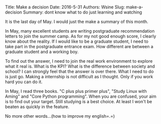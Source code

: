 Title: Make a decision
Date: 2016-5-31
Authors: Wsine
Slug: make-a-decision
Summary: dont know what to do just learning and watching

It is the last day of May. I would just the make a summary of this month.

In May, many excellent students are writing postgraduate recommendation letters to join the summer camp. As for my not good enough score, I clearly know about the reality. If I would like to be a graduate student, I need to take part in the postgraduate entrance exam. How different are between a graduate student and a working boy.

To find out the answer, I need to join the real work environment to explore what it real is. What is the KPI? What is the difference between society and school? I can strongly feel that the answer is over there. What I need to do is just go. Making a internship is not difficult as I thought. Only if you work hard you can do it.

In May, I read three books. "C plus plus primer plus", "Study Linux with Aming" and "Core Python programming". When you are confused, your aim is to find out your target. Still studying is a best choice. At least I won't be beaten as quickly in the feature.

No more other words...(how to improve my english=.=)